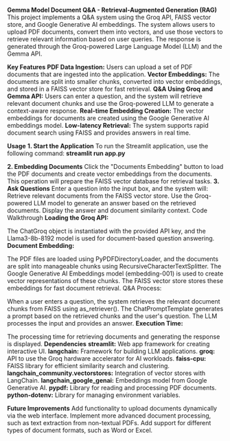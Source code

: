 **Gemma Model Document Q&A - Retrieval-Augmented Generation (RAG)**
This project implements a Q&A system using the Groq API, FAISS vector store, and Google Generative AI embeddings. The system allows users to upload PDF documents, convert them into vectors, and use those vectors to retrieve relevant information based on user queries. The response is generated through the Groq-powered Large Language Model (LLM) and the Gemma API.

**Key Features**
**PDF Data Ingestion:** Users can upload a set of PDF documents that are ingested into the application.
**Vector Embeddings:** The documents are split into smaller chunks, converted into vector embeddings, and stored in a FAISS vector store for fast retrieval.
**Q&A Using Groq and Gemma API:** Users can enter a question, and the system will retrieve relevant document chunks and use the Groq-powered LLM to generate a context-aware response.
**Real-time Embedding Creation:** The vector embeddings for documents are created using the Google Generative AI embeddings model.
**Low-latency Retrieval:** The system supports rapid document search using FAISS and provides answers in real time.

**Usage**
**1. Start the Application**
To run the Streamlit application, use the following command:
**streamlit run app.py**

**2. Embedding Documents**
Click the "Documents Embedding" button to load the PDF documents and create vector embeddings from the documents. This operation will prepare the FAISS vector database for retrieval tasks.
**3. Ask Questions**
Enter a question into the input box, and the system will:
Retrieve relevant documents from the FAISS vector store.
Use the Groq-powered LLM model to generate an answer based on the retrieved documents.
Display the answer and document similarity context.
Code Walkthrough
**Loading the Groq API:**

The ChatGroq object is instantiated with the provided API key, and the Llama3-8b-8192 model is used for document-based question answering.
**Document Embedding:**

The PDF files are loaded using PyPDFDirectoryLoader, and the documents are split into manageable chunks using RecursiveCharacterTextSplitter.
The Google Generative AI Embeddings model (embedding-001) is used to create vector representations of these chunks.
The FAISS vector store stores these embeddings for fast document retrieval.
Q&A Process:

When a user enters a question, the system retrieves the relevant document chunks from FAISS using as_retriever().
The ChatPromptTemplate generates a prompt based on the retrieved chunks and the user's question.
The LLM processes the input and provides an answer.
**Execution Time:**

The processing time for retrieving documents and generating the response is displayed.
**Dependencies**
**streamlit:** Web app framework for creating interactive UI.
**langchain:** Framework for building LLM applications.
**groq:** API to use the Groq hardware accelerator for AI workloads.
**faiss-cpu:** FAISS library for efficient similarity search and clustering.
**langchain_community.vectorstores:** Integration of vector stores with LangChain.
**langchain_google_genai:** Embeddings model from Google Generative AI.
**pypdf:** Library for reading and processing PDF documents.
**python-dotenv:** Library for managing environment variables.

**Future Improvements**
Add functionality to upload documents dynamically via the web interface.
Implement more advanced document processing, such as text extraction from non-textual PDFs.
Add support for different types of document formats, such as Word or Excel.
